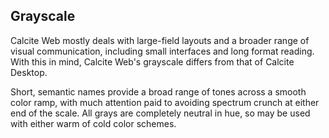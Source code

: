 ## Grayscale
Calcite Web mostly deals with large-field layouts and a broader range of visual communication, including small interfaces and long format reading. With this in mind, Calcite Web's grayscale differs from that of Calcite Desktop.

Short, semantic names provide a broad range of tones across a smooth color ramp, with much attention paid to avoiding spectrum crunch at either end of the scale. All grays are completely neutral in hue, so may be used with either warm of cold color schemes.
